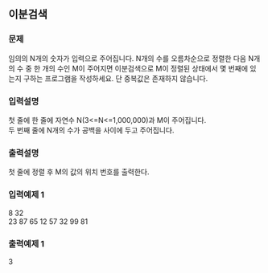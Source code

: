 ## 이분검색
### 문제
임의의 N개의 숫자가 입력으로 주어집니다.  N개의 수를 오름차순으로 정렬한 다음 N개의 수 
중 한 개의 수인 M이 주어지면 이분검색으로 M이 정렬된 상태에서 몇 번째에 있는지 구하는 프로그램을 작성하세요. 단 중복값은 존재하지 않습니다.
### 입력설명
첫 줄에 한 줄에 자연수 N(3<=N<=1,000,000)과 M이 주어집니다.<br>
두 번째 줄에 N개의 수가 공백을 사이에 두고 주어집니다.
### 출력설명
첫 줄에 정렬 후 M의 값의 위치 번호를 출력한다.
### 입력예제 1                                   
8 32 <br>
 23 87 65 12 57 32 99 81
### 출력예제 1
 3